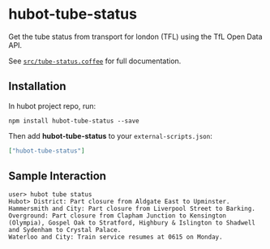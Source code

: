 # hubot-tube-status

Get the tube status from transport for london (TFL) using the TfL
Open Data API.

See [`src/tube-status.coffee`](src/tube-status.coffee) for full documentation.

## Installation

In hubot project repo, run:

`npm install hubot-tube-status --save`

Then add **hubot-tube-status** to your `external-scripts.json`:

```json
["hubot-tube-status"]
```

## Sample Interaction

```
user> hubot tube status
Hubot> District: Part closure from Aldgate East to Upminster.
Hammersmith and City: Part closure from Liverpool Street to Barking.
Overground: Part closure from Clapham Junction to Kensington (Olympia), Gospel Oak to Stratford, Highbury & Islington to Shadwell and Sydenham to Crystal Palace.
Waterloo and City: Train service resumes at 0615 on Monday.
```
